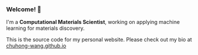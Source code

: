### Welcome! 👋

I'm a **Computational Materials Scientist**, working on applying machine learning for materials discovery. 

This is the source code for my personal website. Please check out my bio at [chuhong-wang.github.io](https://chuhong-wang.github.io/)
